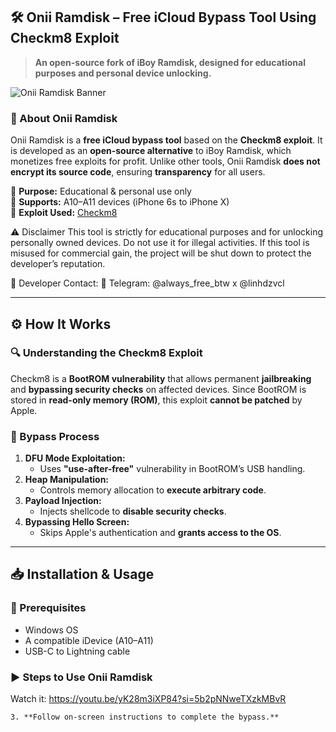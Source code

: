 ## **🛠 Onii Ramdisk – Free iCloud Bypass Tool Using Checkm8 Exploit**  
> **An open-source fork of iBoy Ramdisk, designed for educational purposes and personal device unlocking.**  

![Onii Ramdisk Banner](https://github.com/user-attachments/assets/0e018ff9-d2a9-4f57-9841-9be708b70383)

### **📌 About Onii Ramdisk**  
Onii Ramdisk is a **free iCloud bypass tool** based on the **Checkm8 exploit**. It is developed as an **open-source alternative** to iBoy Ramdisk, which monetizes free exploits for profit. Unlike other tools, Onii Ramdisk **does not encrypt its source code**, ensuring **transparency** for all users.  

🔹 **Purpose:** Educational & personal use only  
🔹 **Supports:** A10–A11 devices (iPhone 6s to iPhone X)  
🔹 **Exploit Used:** [Checkm8](https://github.com/axi0mX/ipwndfu)  

⚠️ Disclaimer
This tool is strictly for educational purposes and for unlocking personally owned devices. Do not use it for illegal activities. If this tool is misused for commercial gain, the project will be shut down to protect the developer’s reputation.

📢 Developer Contact:
📌 Telegram: @always_free_btw x @linhdzvcl

---

## **⚙️ How It Works**  
### **🔍 Understanding the Checkm8 Exploit**  
Checkm8 is a **BootROM vulnerability** that allows permanent **jailbreaking** and **bypassing security checks** on affected devices. Since BootROM is stored in **read-only memory (ROM)**, this exploit **cannot be patched** by Apple.  

### **🚀 Bypass Process**  
1. **DFU Mode Exploitation:**  
   - Uses **"use-after-free"** vulnerability in BootROM’s USB handling.  
2. **Heap Manipulation:**  
   - Controls memory allocation to **execute arbitrary code**.  
3. **Payload Injection:**  
   - Injects shellcode to **disable security checks**.  
4. **Bypassing Hello Screen:**  
   - Skips Apple's authentication and **grants access to the OS**.  

---

## **📥 Installation & Usage**  
### **🔧 Prerequisites**  
- Windows OS
- A compatible iDevice (A10–A11)  
- USB-C to Lightning cable  

### **▶️ Steps to Use Onii Ramdisk**  
Watch it: https://youtu.be/yK28m3iXP84?si=5b2pNNweTXzkMBvR
   ```  
3. **Follow on-screen instructions to complete the bypass.**  

